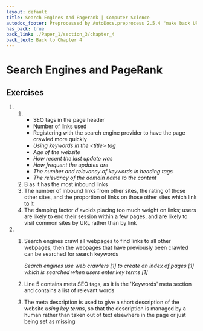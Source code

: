 ```yaml
---
layout: default
title: Search Engines And Pagerank | Computer Science
autodoc_footer: Preprocessed by AutoDocs.preprocess 2.5.4 "make back URLs relative" ⓒ Starwort, 2020
has_back: true
back_link: ./Paper_1/section_3/chapter_4
back_text: Back to Chapter 4
---
```


# Search Engines and PageRank

## Exercises

01. &#x200b;
    01. &#x200b;
        - SEO tags in the page header
        - Number of links used
        - Registering with the search engine provider to have the page crawled more quickly
        - *Using keywords in the \<title\> tag*
        - *Age of the website*
        - *How recent the last update was*
        - *How frequent the updates are*
        - *The number and relevancy of keywords in heading tags*
        - *The relevancy of the domain name to the content*
    02. B as it has the most inbound links
    03. The number of inbound links from other sites, the rating of those other sites, and the proportion of links on those other sites which link to it
    04. The damping factor *d* avoids placing too much weight on links; users are likely to end their session within a few pages, and are likely to visit common sites by URL rather than by link
02. &#x200b;
    01. Search engines crawl all webpages to find links to all other webpages, then the webpages that have previously been crawled can be searched for search keywords

        *Search engines use web crawlers [1] to create an index of pages [1] which is searched when users enter key terms [1]*
    02. Line 5 contains meta SEO tags, as it is the 'Keywords' meta section and contains a list of relevant words
    03. The meta description is used to give a short description of the website *using key terms*, so that the description is managed by a human rather than taken out of text elsewhere in the page or just being set as missing
